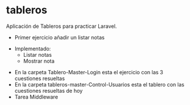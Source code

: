# tableros
Aplicación de Tableros para practicar Laravel.

* Primer ejercicio añadir un listar notas
- Implementado:
  - Listar notas
  - Mostrar nota
* En la carpeta Tablero-Master-Login esta el ejercicio con las 3 cuestiones resueltas
* En la carpeta tableros-master-Control-Usuarios esta el tablero con las cuestiones resueltas de hoy
* Tarea Middleware